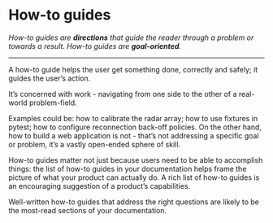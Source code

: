 How-to guides
=============

_How-to guides are **directions** that guide the reader through a problem or
towards a result. How-to guides are **goal-oriented**._

---

A how-to guide helps the user get something done, correctly and safely; it
guides the user’s action.

It’s concerned with work - navigating from one side to the other of a
real-world problem-field.

Examples could be: how to calibrate the radar array; how to use fixtures in
pytest; how to configure reconnection back-off policies. On the other hand, how
to build a web application is not - that’s not addressing a specific goal or
problem, it’s a vastly open-ended sphere of skill.

How-to guides matter not just because users need to be able to accomplish
things: the list of how-to guides in your documentation helps frame the picture
of what your product can actually do. A rich list of how-to guides is an
encouraging suggestion of a product’s capabilities.

Well-written how-to guides that address the right questions are likely to be
the most-read sections of your documentation.

